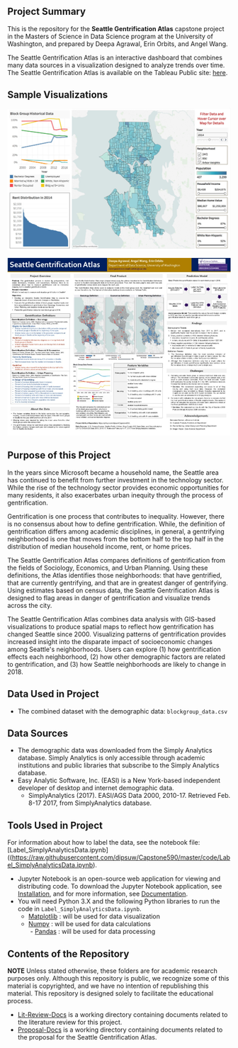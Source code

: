## Project Summary
This is the repository for the **Seattle Gentrification Atlas** capstone project in the Masters of Science in Data Science program at the University of Washington, and prepared by Deepa Agrawal, Erin Orbits, and Angel Wang.  

The Seattle Gentrification Atlas is an interactive dashboard that combines many data sources in a visualization designed to analyze trends over time. The Seattle Gentrification Atlas is available on the Tableau Public site: [here](https://public.tableau.com/profile/erin.orbits#!/vizhome/SeattleGentrificationAtlas/Atlas?publish=yes).  

## Sample Visualizations

![screenshot](https://raw.githubusercontent.com/dipsuw/Capstone590/master/images/dashboard_demo_data.jpeg)

![poster](https://raw.githubusercontent.com/dipsuw/Capstone590/master/images/SeattleGentrificationAtlas_poster.jpg)  

## Purpose of this Project 
In the years since Microsoft became a household name, the Seattle area has continued to benefit from further investment in the technology sector. While the rise of the technology sector provides economic opportunities for many residents, it also exacerbates urban inequity through the process of gentrification.  

Gentrification is one process that contributes to inequality. However, there is no consensus about how to define gentrification. While, the definition of gentrification differs among academic disciplines, in general, a gentrifying neighborhood is one that moves from the bottom half to the top half in the distribution of median household income, rent, or home prices.  
  
The Seattle Gentrification Atlas compares definitions of gentrification from the fields of Sociology, Economics, and Urban Planning. Using these definitions, the Atlas identifies those neighborhoods: that have gentrified, that are currently gentrifying, and that are in greatest danger of gentrifying.  Using estimates based on census data, the Seattle Gentrification Atlas is designed to flag areas in danger of gentrification and visualize trends across the city. 

The Seattle Gentrification Atlas combines data analysis with GIS-based visualizations to produce spatial maps to reflect how gentrification has changed Seattle since 2000. Visualizing patterns of gentrification provides increased insight into the disparate impact of socioeconomic changes among Seattle's neighborhoods. Users can explore (1) how gentrification effects each neighborhood, (2) how other demographic factors are related to gentrification, and (3) how Seattle neighborhoods are likely to change in 2018.  
  
## Data Used in Project
 * The combined dataset with the demographic data: `blockgroup_data.csv`   
 
## Data Sources
* The demographic data was downloaded from the Simply Analytics database. Simply Analytics is only accessible through academic institutions and public libraries that subscribe to the Simply Analytics database.  
* Easy Analytic Software, Inc. (EASI) is a New York-based independent developer of desktop and internet demographic data.  
  - SimplyAnalytics (2017). EASI/AGS Data 2000, 2010-17. Retrieved Feb. 8-17 2017, from SimplyAnalytics database.  

## Tools Used in Project
For information about how to label the data, see the notebook file: [Label_SimplyAnalyticsData.ipynb]((https://raw.githubusercontent.com/dipsuw/Capstone590/master/code/Label_SimplyAnalyticsData.ipynb).  

* Jupyter Notebook is an open-source web application for viewing and distributing code. To download the Jupyter Notebook application, see [Installation](https://jupyter.org/install.html), and for more information, see [Documentation](https://jupyter.org/documentation.html). 
* You will need Python 3.X and the following Python libraries to run the code in `Label_SimplyAnalyticsData.ipynb`.  
  - [Matplotlib](https://matplotlib.org) : will be used for data visualization
  - [Numpy](http://www.numpy.org) : will be used for data calculations  
  - [Pandas](http://pandas.pydata.org) : will be used for data processing  
  
## Contents of the Repository
__NOTE__ Unless stated otherwise, these folders are for academic research purposes only. Although this repository is public, we recognize some of this material is copyrighted, and we have no intention of republishing this material. This repository is designed solely to facilitate the educational process.    
 * [Lit-Review-Docs](https://raw.githubusercontent.com/dipsuw/Capstone590/master/Lit-Review-Docs) is a working directory containing documents related to the literature review for this project.  
 * [Proposal-Docs](https://raw.githubusercontent.com/dipsuw/Capstone590/master/Proposal-Docs) is a working directory containing documents related to the proposal for the Seattle Gentrification Atlas.  
 
